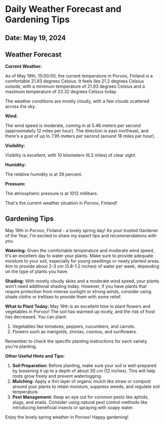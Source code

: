# Daily Weather Forecast and Gardening Tips
## Date: May 19, 2024

## Weather Forecast
**Current Weather:**

As of May 19th, 15:00:00, the current temperature in Porvoo, Finland is a comfortable 21.93 degrees Celsius. It feels like 21.2 degrees Celsius outside, with a minimum temperature of 21.93 degrees Celsius and a maximum temperature of 22.32 degrees Celsius today.

The weather conditions are mostly cloudy, with a few clouds scattered across the sky.

**Wind:**

The wind speed is moderate, coming in at 5.46 meters per second (approximately 12 miles per hour). The direction is east-northeast, and there's a gust of up to 7.95 meters per second (around 18 miles per hour).

**Visibility:**

Visiblity is excellent, with 10 kilometers (6.2 miles) of clear sight.

**Humidity:**

The relative humidity is at 39 percent.

**Pressure:**

The atmospheric pressure is at 1012 millibars.

That's the current weather situation in Porvoo, Finland!
## Gardening Tips
May 19th in Porvoo, Finland - a lovely spring day! As your trusted Gardener of the Year, I'm excited to share my expert tips and recommendations with you.

**Watering:**
Given the comfortable temperature and moderate wind speed, it's an excellent day to water your plants. Make sure to provide adequate moisture to your soil, especially for young seedlings or newly planted areas. Aim to provide about 2-3 cm (0.8-1.2 inches) of water per week, depending on the type of plants you have.

**Shading:**
With mostly cloudy skies and a moderate wind speed, your plants won't need additional shading today. However, if you have plants that require protection from intense sunlight or strong winds, consider using shade cloths or trellises to provide them with some relief.

**What to Plant Today:**
May 19th is an excellent time to plant flowers and vegetables in Porvoo! The soil has warmed up nicely, and the risk of frost has decreased. You can plant:

1. Vegetables like tomatoes, peppers, cucumbers, and carrots.
2. Flowers such as marigolds, zinnias, cosmos, and sunflowers.

Remember to check the specific planting instructions for each variety you're planting.

**Other Useful Hints and Tips:**

1. **Soil Preparation:** Before planting, make sure your soil is well-prepared by loosening it up to a depth of about 30 cm (12 inches). This will help roots grow freely and prevent waterlogging.
2. **Mulching:** Apply a thin layer of organic mulch like straw or compost around your plants to retain moisture, suppress weeds, and regulate soil temperature.
3. **Pest Management:** Keep an eye out for common pests like aphids, slugs, and snails. Consider using natural pest control methods like introducing beneficial insects or spraying with soapy water.

Enjoy the lovely spring weather in Porvoo! Happy gardening!